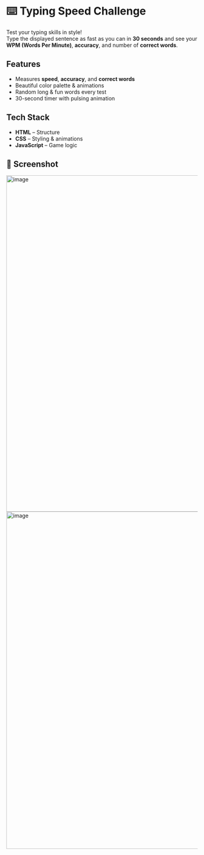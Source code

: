 

# ⌨️ Typing Speed Challenge

Test your typing skills in style!   
Type the displayed sentence as fast as you can in **30 seconds** and see your **WPM (Words Per Minute)**, **accuracy**, and number of **correct words**.

##  Features
-  Measures **speed**, **accuracy**, and **correct words**
-  Beautiful color palette & animations
-  Random long & fun words every test
-  30-second timer with pulsing animation



##  Tech Stack
- **HTML** – Structure  
- **CSS** – Styling & animations  
- **JavaScript** – Game logic  

## 📸 Screenshot
<img width="1908" height="884" alt="image" src="https://github.com/user-attachments/assets/67ac9091-9f8c-487c-8769-ba498d4b1cf6" />

<img width="1904" height="887" alt="image" src="https://github.com/user-attachments/assets/8c03c0d1-a5f9-4e7a-ba1b-d174c36989f7" />

